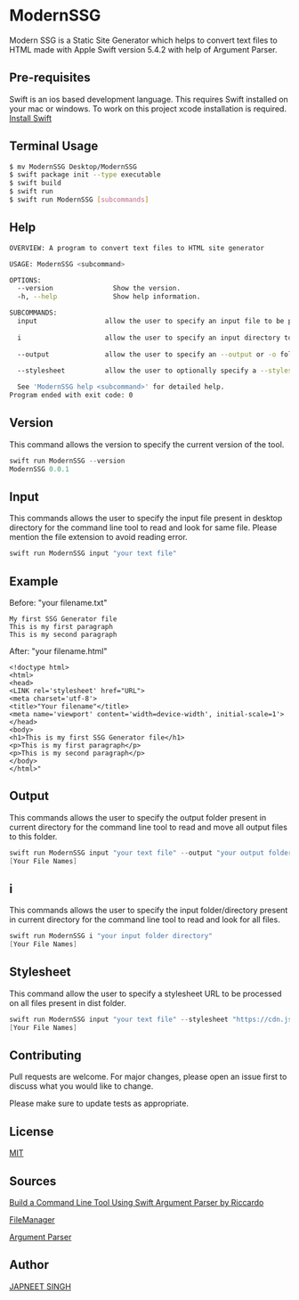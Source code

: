 # ModernSSG
 Modern SSG is a Static Site Generator which helps to convert text files to HTML made with Apple Swift version 5.4.2 with help of Argument Parser.

## Pre-requisites
Swift is an ios based development language. This requires Swift installed on your mac or windows. To work on this project xcode installation is required.
[Install Swift](https://swift.org/getting-started/#installing-swift)

## Terminal Usage
```bash
$ mv ModernSSG Desktop/ModernSSG
$ swift package init --type executable
$ swift build
$ swift run
$ swift run ModernSSG [subcommands]
```

## Help
```bash
OVERVIEW: A program to convert text files to HTML site generator

USAGE: ModernSSG <subcommand>

OPTIONS:
  --version               Show the version.
  -h, --help              Show help information.

SUBCOMMANDS:
  input                 allow the user to specify an input file to be processed
  
  i                     allow the user to specify an input directory to be processed
  
  --output              allow the user to specify an --output or -o folder to be processed
  
  --stylesheet          allow the user to optionally specify a --stylesheet or -s URL to a CSS stylesheet

  See 'ModernSSG help <subcommand>' for detailed help.
Program ended with exit code: 0
```

## Version
This command allows the version to specify the current version of the tool.

```swift
swift run ModernSSG --version
ModernSSG 0.0.1
```

## Input
This commands allows the user to specify the input file present in desktop directory for the command line tool to read and look for same file. Please mention the file extension to avoid reading error.

```swift
swift run ModernSSG input "your text file"
```
## Example

Before: "your filename.txt"

```
My first SSG Generator file
This is my first paragraph
This is my second paragraph
```

After: "your filename.html"
```
<!doctype html>
<html>
<head>
<LINK rel='stylesheet' href="URL">
<meta charset='utf-8'>
<title>"Your filename"</title>
<meta name='viewport' content='width=device-width', initial-scale=1'>
</head>
<body>
<h1>This is my first SSG Generator file</h1>
<p>This is my first paragraph</p>
<p>This is my second paragraph</p>
</body>
</html>"
```

## Output
This commands allows the user to specify the output folder present in current directory for the command line tool to read and move all output files to this folder.

```swift
swift run ModernSSG input "your text file" --output "your output folder name"
[Your File Names]
```

## i
This commands allows the user to specify the input folder/directory present in current directory for the command line tool to read and look for all files. 

```swift
swift run ModernSSG i "your input folder directory" 
[Your File Names]
```
## Stylesheet
This command allow the user to specify a stylesheet URL to be processed on all files present in dist folder.

```swift
swift run ModernSSG input "your text file" --stylesheet "https://cdn.jsdelivr.net/npm/water.css@2/out/water.css"
[Your File Names]
```


## Contributing
Pull requests are welcome. For major changes, please open an issue first to discuss what you would like to change.

Please make sure to update tests as appropriate.

## License
[MIT](https://choosealicense.com/licenses/mit/)

## Sources
[Build a Command Line Tool Using Swift Argument Parser by Riccardo](https://betterprogramming.pub/build-a-command-line-tool-using-swift-argument-parser-f7d9443b785)

[FileManager](https://developer.apple.com/documentation/foundation/filemanager/)

[Argument Parser](https://github.com/apple/swift-argument-parser)

## Author
[JAPNEET SINGH](https://github.com/japneetsingh035)
